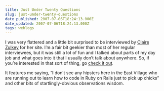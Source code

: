 ```yaml
---
title: Just Under Twenty Questions
slug: just-under-twenty-questions
date_published: 2007-07-06T18:24:13.000Z
date_updated: 2007-07-06T18:24:13.000Z
tags: weblogs
---
```


I was very flattered and a little bit surprised to be interviewed by [Claire Zulkey](http://www.zulkey.com/) for her site. I’m a fair bit geekier than most of her regular interviewees, but it was still a lot of fun and I talked about parts of my day job and what goes into it that I usually don’t talk about anywhere. So, if you’re interested in that sort of thing, go [check it out](http://www.zulkey.com/2007/07/i_will_be_including_as.php).

It features me saying, “I don’t see any hipsters here in the East Village who are running out to learn how to code in Ruby on Rails just to pick up chicks” and other bits of startlingly-obvious observations wisdom.
